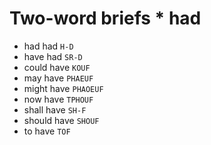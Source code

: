 # Two-word briefs * had

* had had `H-D`
* have had `SR-D`
* could have `KOUF`
* may have `PHAEUF`
* might have `PHAOEUF`
* now have `TPHOUF`
* shall have `SH-F`
* should have `SHOUF`
* to have `TOF`
